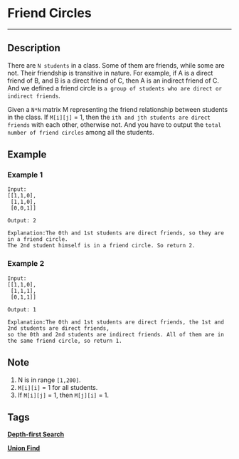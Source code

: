 # Friend Circles
-----
## Description
There are `N students` in a class. Some of them are friends, while some are not. Their friendship is transitive in nature. For example, if A is a direct friend of B, and B is a direct friend of C, then A is an indirect friend of C. And we defined a friend circle is `a group of students who are direct or indirect friends`.

Given a `N*N` matrix M representing the friend relationship between students in the class. If `M[i][j]` = 1, then the `ith and jth students are direct friends` with each other, otherwise not. And you have to output the `total number of friend circles` among all the students.

## Example
### Example 1
```
Input: 
[[1,1,0],
 [1,1,0],
 [0,0,1]]
 
Output: 2

Explanation:The 0th and 1st students are direct friends, so they are in a friend circle. 
The 2nd student himself is in a friend circle. So return 2.
```

### Example 2
```
Input: 
[[1,1,0],
 [1,1,1],
 [0,1,1]]
 
Output: 1

Explanation:The 0th and 1st students are direct friends, the 1st and 2nd students are direct friends, 
so the 0th and 2nd students are indirect friends. All of them are in the same friend circle, so return 1.
```

## Note
1. N is in range `[1,200]`.
2. `M[i][i]` = 1 for all students.
3. If `M[i][j]` = 1, then `M[j][i]` = 1.


## Tags
**[Depth-first Search](https://leetcode.com/tag/depth-first-search)**

**[Union Find](https://leetcode.com/tag/union-find)**
